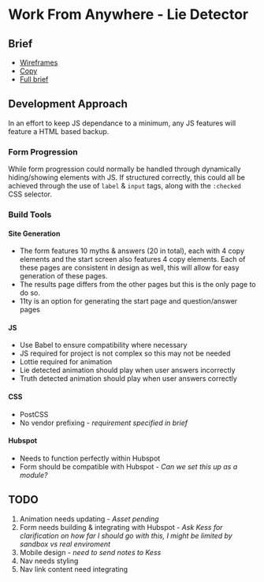 # Work From Anywhere - Lie Detector

## Brief
* [Wireframes](https://www.figma.com/file/tOBtgwqGiulbFURUhIWo7e/Lie-Detector-Tool---Teneo-%26-Don't-be-Shy?node-id=0%3A1)
* [Copy](https://docs.google.com/document/d/1FCHvWLkPFWkjLQ-ehRNf_TJCItu-jSt4X2Bpt13yu3k/edit)
* [Full brief](https://docs.google.com/document/d/1uf9Zyx0YGupyS_5ImeE78fhArMQxXu4BCb0rN4n_EsA/edit)

## Development Approach
In an effort to keep JS dependance to a minimum, any JS features will feature a HTML based backup.

### Form Progression
While form progression could normally be handled through dynamically hiding/showing elements with JS. If structured correctly, this could all be achieved through the use of `label` & `input` tags, along with the `:checked` CSS selector.

### Build Tools
#### Site Generation
* The form features 10 myths & answers (20 in total), each with 4 copy elements and the start screen also features 4 copy elements. Each of these pages are consistent in design as well, this will allow for easy generation of these pages.
* The results page differs from the other pages but this is the only page to do so.
* 11ty is an option for generating the start page and question/answer pages
#### JS
* Use Babel to ensure compatibility where necessary
* JS required for project is not complex so this may not be needed
* Lottie required for animation
* Lie detected animation should play when user answers incorrectly
* Truth detected animation should play when user answers correctly
#### CSS
* PostCSS
* No vendor prefixing - _requirement specified in brief_
#### Hubspot
* Needs to function perfectly within Hubspot
* Form should be compatible with Hubspot - _Can we set this up as a module?_

## TODO

1. Animation needs updating - _Asset pending_
2. Form needs building & integrating with Hubspot - _Ask Kess for clarification on how far I should go with this, I might be limited by sandbox vs real enviroment_
3. Mobile design - _need to send notes to Kess_
4. Nav needs styling
5. Nav link content need integrating